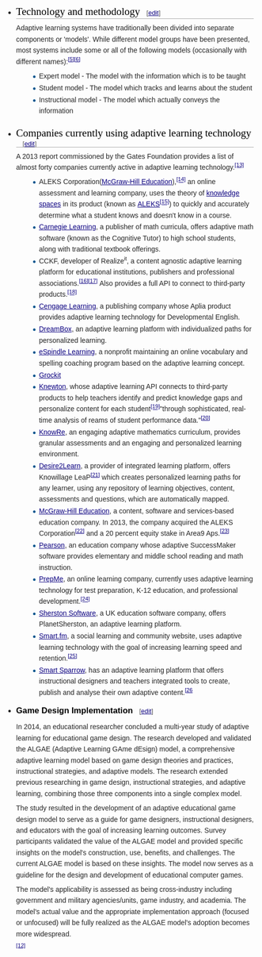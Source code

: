 * <h2 style="color: black; font-weight: normal; margin-top: 1em; margin-bottom: 0.25em; overflow: hidden; padding: 0px; border-bottom-width: 1px; border-bottom-style: solid; border-bottom-color: rgb(170, 170, 170); font-size: 1.5em; font-family: 'Linux Libertine', Georgia, Times, serif; line-height: 1.3; background-image: none; background-attachment: initial; background-size: initial; background-origin: initial; background-clip: initial; background-position: initial; background-repeat: initial;"><span class="mw-headline" id="Technology_and_methodology">Technology and methodology</span><span class="mw-editsection" style="-webkit-user-select: none; font-size: small; margin-left: 1em; vertical-align: baseline; line-height: 1em; display: inline-block; white-space: nowrap; unicode-bidi: -webkit-isolate; font-family: sans-serif;"><span class="mw-editsection-bracket" style="margin-right: 0px; color: rgb(85, 85, 85); margin-left: 0px;">[</span><a href="https://en.wikipedia.org/w/index.php?title=Adaptive_learning&amp;action=edit&amp;section=2" title="Edit section: Technology and methodology" style="color: rgb(11, 0, 128); background: none;">edit</a><span class="mw-editsection-bracket" style="margin-left: 0px; color: rgb(85, 85, 85); margin-right: 0px;">]</span></span></h2><p style="margin-top: 0.5em; margin-bottom: 0.5em; line-height: 22.3999996185303px; color: rgb(37, 37, 37); font-family: sans-serif;">Adaptive learning systems have traditionally been divided into separate components or 'models'. While different model groups have been presented, most systems include some or all of the following models (occasionally with different names):<sup id="cite_ref-5" class="reference" style="line-height: 1; font-size: 11.1999998092651px; unicode-bidi: embed;"><a href="https://en.wikipedia.org/wiki/Adaptive_learning#cite_note-5" style="color: rgb(11, 0, 128); white-space: nowrap; background: none;">[5]</a></sup><sup id="cite_ref-6" class="reference" style="line-height: 1; font-size: 11.1999998092651px; unicode-bidi: embed;"><a href="https://en.wikipedia.org/wiki/Adaptive_learning#cite_note-6" style="color: rgb(11, 0, 128); white-space: nowrap; background: none;">[6]</a></sup></p><ul style="margin-top: 0.3em; margin-bottom: 0px; margin-left: 1.6em; list-style-image: url(data:image/svg+xml,%3C%3Fxml%20version%3D%221.0%22%20encoding%3D%22UTF-8%22%3F%3E%0A%3Csvg%20xmlns%3D%22http%3A%2F%2Fwww.w3.org%2F2000%2Fsvg%22%20version%3D%221.1%22%20width%3D%225%22%20height%3D%2213%22%3E%0A%3Ccircle%20cx%3D%222.5%22%20cy%3D%229.5%22%20r%3D%222.5%22%20fill%3D%22%2300528c%22%2F%3E%0A%3C%2Fsvg%3E%0A); color: rgb(37, 37, 37); font-family: sans-serif; line-height: 22.3999996185303px;"><li style="margin-bottom: 0.1em;">Expert model - The model with the information which is to be taught</li><li style="margin-bottom: 0.1em;">Student model - The model which tracks and learns about the student</li><li style="margin-bottom: 0.1em;">Instructional model - The model which actually conveys the information</li></ul>
* <h2 style="color: black; font-weight: normal; margin-top: 1em; margin-bottom: 0.25em; overflow: hidden; padding: 0px; border-bottom-width: 1px; border-bottom-style: solid; border-bottom-color: rgb(170, 170, 170); font-size: 1.5em; font-family: 'Linux Libertine', Georgia, Times, serif; line-height: 1.3; background-image: none; background-attachment: initial; background-size: initial; background-origin: initial; background-clip: initial; background-position: initial; background-repeat: initial;"><span class="mw-headline" id="Companies_currently_using_adaptive_learning_technology">Companies currently using adaptive learning technology</span><span class="mw-editsection" style="-webkit-user-select: none; font-size: small; margin-left: 1em; vertical-align: baseline; line-height: 1em; display: inline-block; white-space: nowrap; unicode-bidi: -webkit-isolate; font-family: sans-serif;"><span class="mw-editsection-bracket" style="margin-right: 0px; color: rgb(85, 85, 85); margin-left: 0px;">[</span><a href="https://en.wikipedia.org/w/index.php?title=Adaptive_learning&amp;action=edit&amp;section=10" title="Edit section: Companies currently using adaptive learning technology" style="color: rgb(11, 0, 128); background: none;">edit</a><span class="mw-editsection-bracket" style="margin-left: 0px; color: rgb(85, 85, 85); margin-right: 0px;">]</span></span></h2><p style="margin-top: 0.5em; margin-bottom: 0.5em; line-height: 22.3999996185303px; color: rgb(37, 37, 37); font-family: sans-serif;">A 2013 report commissioned by the Gates Foundation provides a list of almost forty companies currently active in adaptive learning technology.<sup id="cite_ref-13" class="reference" style="line-height: 1; font-size: 11.1999998092651px; unicode-bidi: embed;"><a href="https://en.wikipedia.org/wiki/Adaptive_learning#cite_note-13" style="color: rgb(11, 0, 128); white-space: nowrap; background: none;">[13]</a></sup></p><ul style="margin-top: 0.3em; margin-bottom: 0px; margin-left: 1.6em; list-style-image: url(data:image/svg+xml,%3C%3Fxml%20version%3D%221.0%22%20encoding%3D%22UTF-8%22%3F%3E%0A%3Csvg%20xmlns%3D%22http%3A%2F%2Fwww.w3.org%2F2000%2Fsvg%22%20version%3D%221.1%22%20width%3D%225%22%20height%3D%2213%22%3E%0A%3Ccircle%20cx%3D%222.5%22%20cy%3D%229.5%22%20r%3D%222.5%22%20fill%3D%22%2300528c%22%2F%3E%0A%3C%2Fsvg%3E%0A); color: rgb(37, 37, 37); font-family: sans-serif; line-height: 22.3999996185303px;"><li style="margin-bottom: 0.1em;">ALEKS Corporation(<a href="https://en.wikipedia.org/wiki/McGraw-Hill_Education" title="McGraw-Hill Education" style="color: rgb(11, 0, 128); background: none;">McGraw-Hill Education</a>),<sup id="cite_ref-14" class="reference" style="line-height: 1; font-size: 11.1999998092651px; unicode-bidi: embed;"><a href="https://en.wikipedia.org/wiki/Adaptive_learning#cite_note-14" style="color: rgb(11, 0, 128); white-space: nowrap; background: none;">[14]</a></sup>&nbsp;an online assessment and learning company, uses the theory of&nbsp;<a href="https://en.wikipedia.org/wiki/Knowledge_space" title="Knowledge space" style="color: rgb(11, 0, 128); background: none;">knowledge spaces</a>&nbsp;in its product (known as&nbsp;<a href="https://en.wikipedia.org/wiki/ALEKS" title="ALEKS" style="color: rgb(11, 0, 128); background: none;">ALEKS</a><sup id="cite_ref-15" class="reference" style="line-height: 1; font-size: 11.1999998092651px; unicode-bidi: embed;"><a href="https://en.wikipedia.org/wiki/Adaptive_learning#cite_note-15" style="color: rgb(11, 0, 128); white-space: nowrap; background: none;">[15]</a></sup>) to quickly and accurately determine what a student knows and doesn't know in a course.</li><li style="margin-bottom: 0.1em;"><a href="https://en.wikipedia.org/wiki/Carnegie_Learning" title="Carnegie Learning" style="color: rgb(11, 0, 128); background: none;">Carnegie Learning</a>, a publisher of math curricula, offers adaptive math software (known as the Cognitive Tutor) to high school students, along with traditional textbook offerings.</li><li style="margin-bottom: 0.1em;">CCKF, developer of Realize<sup style="line-height: 1; font-size: 11.1999998092651px;">it</sup>, a content agnostic adaptive learning platform for educational institutions, publishers and professional associations.<sup id="cite_ref-16" class="reference" style="line-height: 1; font-size: 11.1999998092651px; unicode-bidi: embed;"><a href="https://en.wikipedia.org/wiki/Adaptive_learning#cite_note-16" style="color: rgb(11, 0, 128); white-space: nowrap; background: none;">[16]</a></sup><sup id="cite_ref-17" class="reference" style="line-height: 1; font-size: 11.1999998092651px; unicode-bidi: embed;"><a href="https://en.wikipedia.org/wiki/Adaptive_learning#cite_note-17" style="color: rgb(11, 0, 128); white-space: nowrap; background: none;">[17]</a></sup>&nbsp;Also provides a full API to connect to third-party products.<sup id="cite_ref-18" class="reference" style="line-height: 1; font-size: 11.1999998092651px; unicode-bidi: embed;"><a href="https://en.wikipedia.org/wiki/Adaptive_learning#cite_note-18" style="color: rgb(11, 0, 128); white-space: nowrap; background: none;">[18]</a></sup></li><li style="margin-bottom: 0.1em;"><a href="https://en.wikipedia.org/wiki/Cengage_Learning" title="Cengage Learning" style="color: rgb(11, 0, 128); background: none;">Cengage Learning</a>, a publishing company whose Aplia product provides adaptive learning technology for Developmental English.</li><li style="margin-bottom: 0.1em;"><a href="https://en.wikipedia.org/wiki/DreamBox_(company)" title="DreamBox (company)" style="color: rgb(11, 0, 128); background: none;">DreamBox</a>, an adaptive learning platform with individualized paths for personalized learning.</li><li style="margin-bottom: 0.1em;"><a href="https://en.wikipedia.org/wiki/ESpindle_Learning" title="ESpindle Learning" class="mw-redirect" style="color: rgb(11, 0, 128); background: none;">eSpindle Learning</a>, a nonprofit maintaining an online vocabulary and spelling coaching program based on the adaptive learning concept.</li><li style="margin-bottom: 0.1em;"><a href="https://en.wikipedia.org/wiki/Grockit" title="Grockit" style="color: rgb(11, 0, 128); background: none;">Grockit</a></li><li style="margin-bottom: 0.1em;"><a href="https://en.wikipedia.org/wiki/Knewton" title="Knewton" style="color: rgb(11, 0, 128); background: none;">Knewton</a>, whose adaptive learning API connects to third-party products to help teachers identify and predict knowledge gaps and personalize content for each student<sup id="cite_ref-19" class="reference" style="line-height: 1; font-size: 11.1999998092651px; unicode-bidi: embed;"><a href="https://en.wikipedia.org/wiki/Adaptive_learning#cite_note-19" style="color: rgb(11, 0, 128); white-space: nowrap; background: none;">[19]</a></sup>"through sophisticated, real-time analysis of reams of student performance data."<sup id="cite_ref-20" class="reference" style="line-height: 1; font-size: 11.1999998092651px; unicode-bidi: embed;"><a href="https://en.wikipedia.org/wiki/Adaptive_learning#cite_note-20" style="color: rgb(11, 0, 128); white-space: nowrap; background: none;">[20]</a></sup></li><li style="margin-bottom: 0.1em;"><a href="https://en.wikipedia.org/wiki/Knowre" title="Knowre" style="color: rgb(11, 0, 128); background: none;">KnowRe</a>, an engaging adaptive mathematics curriculum, provides granular assessments and an engaging and personalized learning environment.</li><li style="margin-bottom: 0.1em;"><a href="https://en.wikipedia.org/wiki/Desire2Learn" title="Desire2Learn" style="color: rgb(11, 0, 128); background: none;">Desire2Learn</a>, a provider of integrated learning platform, offers Knowillage LeaP<sup id="cite_ref-21" class="reference" style="line-height: 1; font-size: 11.1999998092651px; unicode-bidi: embed;"><a href="https://en.wikipedia.org/wiki/Adaptive_learning#cite_note-21" style="color: rgb(11, 0, 128); white-space: nowrap; background: none;">[21]</a></sup>&nbsp;which creates personalized learning paths for any learner, using any repository of learning objectives, content, assessments and questions, which are automatically mapped.</li><li style="margin-bottom: 0.1em;"><a href="https://en.wikipedia.org/wiki/McGraw-Hill_Education" title="McGraw-Hill Education" style="color: rgb(11, 0, 128); background: none;">McGraw-Hill Education</a>, a content, software and services-based education company. In 2013, the company acquired the ALEKS Corporation<sup id="cite_ref-22" class="reference" style="line-height: 1; font-size: 11.1999998092651px; unicode-bidi: embed;"><a href="https://en.wikipedia.org/wiki/Adaptive_learning#cite_note-22" style="color: rgb(11, 0, 128); white-space: nowrap; background: none;">[22]</a></sup>&nbsp;and a 20 percent equity stake in Area9 Aps.<sup id="cite_ref-23" class="reference" style="line-height: 1; font-size: 11.1999998092651px; unicode-bidi: embed;"><a href="https://en.wikipedia.org/wiki/Adaptive_learning#cite_note-23" style="color: rgb(11, 0, 128); white-space: nowrap; background: none;">[23]</a></sup></li><li style="margin-bottom: 0.1em;"><a href="https://en.wikipedia.org/wiki/Pearson_Education" title="Pearson Education" style="color: rgb(11, 0, 128); background: none;">Pearson</a>, an education company whose adaptive SuccessMaker software provides elementary and middle school reading and math instruction.</li><li style="margin-bottom: 0.1em;"><a href="https://en.wikipedia.org/wiki/PrepMe" title="PrepMe" style="color: rgb(11, 0, 128); background: none;">PrepMe</a>, an online learning company, currently uses adaptive learning technology for test preparation, K-12 education, and professional development.<sup id="cite_ref-24" class="reference" style="line-height: 1; font-size: 11.1999998092651px; unicode-bidi: embed;"><a href="https://en.wikipedia.org/wiki/Adaptive_learning#cite_note-24" style="color: rgb(11, 0, 128); white-space: nowrap; background: none;">[24]</a></sup></li><li style="margin-bottom: 0.1em;"><a href="https://en.wikipedia.org/wiki/Sherston_Software" title="Sherston Software" style="color: rgb(11, 0, 128); background: none;">Sherston Software</a>, a UK education software company, offers PlanetSherston, an adaptive learning platform.</li><li style="margin-bottom: 0.1em;"><a href="https://en.wikipedia.org/wiki/Smart.fm" title="Smart.fm" style="color: rgb(11, 0, 128); background: none;">Smart.fm</a>, a social learning and community website, uses adaptive learning technology with the goal of increasing learning speed and retention.<sup id="cite_ref-25" class="reference" style="line-height: 1; font-size: 11.1999998092651px; unicode-bidi: embed;"><a href="https://en.wikipedia.org/wiki/Adaptive_learning#cite_note-25" style="color: rgb(11, 0, 128); white-space: nowrap; background: none;">[25]</a></sup></li><li style="margin-bottom: 0.1em;"><a href="https://en.wikipedia.org/wiki/Smart_Sparrow" title="Smart Sparrow" style="color: rgb(11, 0, 128); background: none;">Smart Sparrow</a>, has an adaptive learning platform that offers instructional designers and teachers integrated tools to create, publish and analyse their own adaptive content.<sup id="cite_ref-26" class="reference" style="line-height: 1; font-size: 11.1999998092651px; unicode-bidi: embed;"><a href="https://en.wikipedia.org/wiki/Adaptive_learning#cite_note-26" style="color: rgb(11, 0, 128); white-space: nowrap; background: none;">[26</a></sup></li></ul><ul style="margin-top: 0.3em; margin-bottom: 0px; margin-left: 1.6em; list-style-image: url(data:image/svg+xml,%3C%3Fxml%20version%3D%221.0%22%20encoding%3D%22UTF-8%22%3F%3E%0A%3Csvg%20xmlns%3D%22http%3A%2F%2Fwww.w3.org%2F2000%2Fsvg%22%20version%3D%221.1%22%20width%3D%225%22%20height%3D%2213%22%3E%0A%3Ccircle%20cx%3D%222.5%22%20cy%3D%229.5%22%20r%3D%222.5%22%20fill%3D%22%2300528c%22%2F%3E%0A%3C%2Fsvg%3E%0A); color: rgb(37, 37, 37); font-family: sans-serif; line-height: 22.3999996185303px;"></ul>
* <h3 style="color: black; margin-top: 0.3em; margin-bottom: 0px; overflow: hidden; padding-top: 0.5em; padding-bottom: 0px; border-bottom-style: none; font-size: 1.2em; line-height: 1.6; font-family: sans-serif; background-image: none; background-attachment: initial; background-size: initial; background-origin: initial; background-clip: initial; background-position: initial; background-repeat: initial;"><span class="mw-headline" id="Game_Design_Implementation">Game Design Implementation</span><span class="mw-editsection" style="-webkit-user-select: none; font-size: small; font-weight: normal; margin-left: 1em; vertical-align: baseline; line-height: 1em; display: inline-block; white-space: nowrap; unicode-bidi: -webkit-isolate;"><span class="mw-editsection-bracket" style="margin-right: 0px; color: rgb(85, 85, 85); margin-left: 0px;">[</span><a href="https://en.wikipedia.org/w/index.php?title=Adaptive_learning&amp;action=edit&amp;section=9" title="Edit section: Game Design Implementation" style="color: rgb(11, 0, 128); background: none;">edit</a><span class="mw-editsection-bracket" style="margin-left: 0px; color: rgb(85, 85, 85); margin-right: 0px;">]</span></span></h3><p style="margin-top: 0.5em; margin-bottom: 0.5em; line-height: 22.3999996185303px; color: rgb(37, 37, 37); font-family: sans-serif;">In 2014, an educational researcher concluded a multi-year study of adaptive learning for educational game design. The research developed and validated the ALGAE (Adaptive Learning GAme dEsign) model, a comprehensive adaptive learning model based on game design theories and practices, instructional strategies, and adaptive models. The research extended previous researching in game design, instructional strategies, and adaptive learning, combining those three components into a single complex model.</p><p style="margin-top: 0.5em; margin-bottom: 0.5em; line-height: 22.3999996185303px; color: rgb(37, 37, 37); font-family: sans-serif;">The study resulted in the development of an adaptive educational game design model to serve as a guide for game designers, instructional designers, and educators with the goal of increasing learning outcomes. Survey participants validated the value of the ALGAE model and provided specific insights on the model's construction, use, benefits, and challenges. The current ALGAE model is based on these insights. The model now serves as a guideline for the design and development of educational computer games.</p><p style="margin-top: 0.5em; margin-bottom: 0.5em; line-height: 22.3999996185303px; color: rgb(37, 37, 37); font-family: sans-serif;">The model's applicability is assessed as being cross-industry including government and military agencies/units, game industry, and academia. The model's actual value and the appropriate implementation approach (focused or unfocused) will be fully realized as the ALGAE model's adoption becomes more widespread.</p><p style="margin-top: 0.5em; margin-bottom: 0.5em; line-height: 22.3999996185303px; color: rgb(37, 37, 37); font-family: sans-serif;"><sup id="cite_ref-12" class="reference" style="line-height: 1; font-size: 11.1999998092651px; unicode-bidi: embed;"><a href="https://en.wikipedia.org/wiki/Adaptive_learning#cite_note-12" style="color: rgb(11, 0, 128); white-space: nowrap; background: none;">[12]</a></sup></p>
